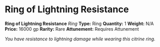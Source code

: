 # Ring of Lightning Resistance

**Ring of Lightning Resistance**
_Ring_
**Type:** Ring
**Quantity:** 1
**Weight:** N/A
**Price:** 16000 gp
**Rarity:** Rare
**Attunement:** Requires Attunement

*You have resistance to lightning damage while wearing this citrine ring.*